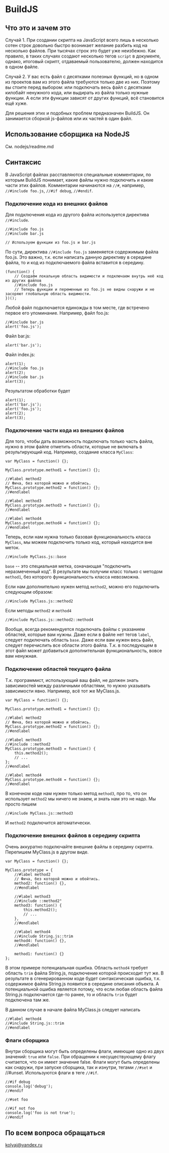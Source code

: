 # BuildJS

## Что это и зачем это

Случай 1. При создании скрипта на JavaScript всего лишь в несколько сотен строк довольно быстро возникает желание разбить
код на несколько файлов. При тысячах строк это будет уже неизбежно. Как правило, в таких случаях создают несколько
тегов `script` в документе, однако, итоговый скрипт, отдаваемый пользователю, должен находится в одном файле.

Случай 2. У вас есть файл с десятками полезных функций, но в одном из проектов вам из этого файла требуются только две из них.
Поэтому вы стоите перед выбором: или подключать весь файл с десятками килобайт ненужного кода, или выдирать из файла
только нужные функции. А если эти функции зависят от других функций, всё становится ещё хуже.

Для решения этих и подобных проблем предназначен BuildJS. Он занимается сборкой js-файлов или их частей в один файл.

## Использование сборщика на NodeJS

См. nodejs/readme.md

## Синтаксис

В JavaScript файлах расставляются специальные комментарии, по которым BuildJS понимает, какие файлы нужно подключить
и какие части этих файлов. Комментарии начинаются на `//#`, например, `//#include foo.js`, `//#if debug`,
`//#endif`.

### Подключение кода из внешних файлов

Для подключения кода из другого файла используется директива `//#include`.

    //#include foo.js
    //#include bar.js

    // Используем функции из foo.js и bar.js

По сути, директива `//#include foo.js` заменяется содержимым файла foo.js. Это важно, т.к. если написать данную
директиву в середине файла, то и код из подключаемого файла вставится в середину.

    (function() {
        // Создаём локальную область видимости и подключаем внутрь неё код из других файлов
        //#include foo.js
        // Теперь функции и переменные из foo.js не видны снаружи и не засоряют глобальную область видимости.
    })();

Любой файл подключается единожды в том месте, где встречено первое его упоминание. Например, файл foo.js:

    //#include bar.js
    alert('foo.js');

Файл bar.js:

    alert('bar.js');

Файл index.js:

    alert(1);
    //#include foo.js
    alert(2);
    //#include bar.js
    alert(3);

Результатом обработки будет

    alert(1);
    alert('bar.js');
    alert('foo.js');
    alert(2);
    alert(3);

### Подключение части кода из внешних файлов

Для того, чтобы дать возможность подключать только часть файла, нужно в этом файле отметить области, которые
не включать в результирующий код. Например, создание класса `MyClass`:

    var MyClass = function() {};

    MyClass.prototype.method1 = function() {};

    //#label method2
    // Фича, без которой можно и обойтись.
    MyClass.prototype.method2 = function() {};
    //#endlabel

    //#label method3
    MyClass.prototype.method3 = function() {};
    //#endlabel

    //#label method4
    MyClass.prototype.method4 = function() {};
    //#endlabel

Теперь, если нам нужна только базовая функциональность класса `MyClass`, мы можем подключить только код, который
находится вне меток.

    //#include MyClass.js::base

`base` -- это специальная метка, означающая "подключить неразмеченный код". В результате мы получим класс только
с методом `method1`, без которого функциональность класса невозможна.

Если нам дополнительно нужен метод `method2`, можно его подключить следующим образом:

    //#include MyClass.js::method2

Если методы `method2` и `method4`

    //#include MyClass.js::method2::method4

Вообще, всегда рекомендуется подключать файлы с указанием областей, которые вам нужны. Даже если в файле нет тегов
`label`, следует подключать область `base`. Даже если вам нужен весь файл, следует перечислить все области этого
файла. Т.к. в последующем в этот файл может добавиться дополнительная функциональность, вовсе вам ненужная.

### Подключение областей текущего файла

Т.к. программист, использующий ваш файл, не должен знать зависимостей между различными областями, то нужно
указывать зависимости явно. Например, всё тот же MyClass.js.

    var MyClass = function() {};

    MyClass.prototype.method1 = function() {};

    //#label method2
    // Фича, без которой можно и обойтись.
    MyClass.prototype.method2 = function() {};
    //#endlabel

    //#label method3
    //#include ::method2
    MyClass.prototype.method3 = function() {
        this.method2();
        // ...
    };
    //#endlabel

    //#label method4
    MyClass.prototype.method4 = function() {};
    //#endlabel

В конечном коде нам нужен только метод `method3`, про то, что он использует `method2` мы ничего не знаем, и знать
нам это не надо. Мы просто пишем

    //#include MyClass.js::method3

И `method2` подключится автоматически.

### Подключение внешних файлов в середину скрипта

Очень аккуратно подключайте внешние файлы в середину скрипта. Перепишем MyClass.js в другом виде.

    var MyClass = function() {};

    MyClass.prototype = {
        //#label method2
        // Фича, без которой можно и обойтись.
        method2: function() {},
        //#endlabel

        //#label method3
        //#include ::method2"
        method3: function() {
            this.method2();
            // ...
        },
        //#endlabel

        //#label method4
        //#include String.js::trim
        method4: function() {},
        //#endlabel

        method1: function() {}
    };

В этом примере потенциальная ошибка. Область `method4` требует область `trim` файла String.js, подключение
которой происходит тут же. В результате в сгенерированном коде будет синтаксическая ошибка, т.к. содержимое
файла String.js появится в середине описания объекта. А потенциальной ошибка является потому, что если любая
область файла String.js подключается где-то ранее, то и область `trim` будет подключена там же.

В данном случае в начале файла MyClass.js следует написать

    //#label method4
    //#include String.js::trim
    //#endlabel

### Флаги сборщика

Внутри сборщика могут быть определены флаги, имеющие одно из двух значений: `true` или `false`. При обращении к
несуществующему флагу считается, что он имеет значение false. Флаги могут быть определены как снаружи, при запуске
сборщика, так и изнутри, тегами `//#set` и //#unset. Используются флаги в теге `//#if`.

    //#if debug
    console.log('debug');
    //#endif

    //#set foo

    //#if not foo
    console.log('foo is not true');
    //#endif

## По всем вопроса обращаться

[kolyaj@yandex.ru](mailto:kolyaj@yandex.ru)